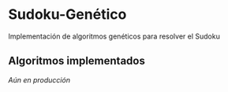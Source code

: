 # Sudoku-Genético

Implementación de algoritmos genéticos para resolver el Sudoku

## Algoritmos implementados
_Aún en producción_
